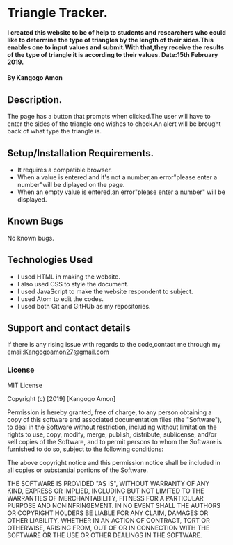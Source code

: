 # Triangle Tracker.
#### I created this website to be of help to students and researchers who eould like to determine the type of triangles by the length of their sides.This enables one to input values and submit.With that,they receive the results of the type of triangle it is according to their values. Date:15th February 2019.
#### By **Kangogo Amon**
## Description.
The page has a button that prompts when clicked.The user will have to enter the sides of the triangle one wishes to check.An alert will be brought back of what type the triangle is.
## Setup/Installation Requirements.
* It requires a compatible browser.
* When a value is entered and it's not a number,an error"please enter a number"will be diplayed on the page.
* When an empty value is entered,an error"please enter a number" will be displayed. 
## Known Bugs
No known bugs.
## Technologies Used
* I used HTML in making the website.
* I also used CSS to style the document.
* I used JavaScript to make the website respondent to subject.
* I used Atom to edit the codes.
* I used both Git and GitHUb as my repositories.
## Support and contact details
If there is any rising issue with regards to the code,contact me through my email:Kangogoamon27@gmail.com
### License
MIT License

Copyright (c) [2019] [Kangogo Amon]

Permission is hereby granted, free of charge, to any person obtaining a copy
of this software and associated documentation files (the "Software"), to deal
in the Software without restriction, including without limitation the rights
to use, copy, modify, merge, publish, distribute, sublicense, and/or sell
copies of the Software, and to permit persons to whom the Software is
furnished to do so, subject to the following conditions:

The above copyright notice and this permission notice shall be included in all
copies or substantial portions of the Software.

THE SOFTWARE IS PROVIDED "AS IS", WITHOUT WARRANTY OF ANY KIND, EXPRESS OR
IMPLIED, INCLUDING BUT NOT LIMITED TO THE WARRANTIES OF MERCHANTABILITY,
FITNESS FOR A PARTICULAR PURPOSE AND NONINFRINGEMENT. IN NO EVENT SHALL THE
AUTHORS OR COPYRIGHT HOLDERS BE LIABLE FOR ANY CLAIM, DAMAGES OR OTHER
LIABILITY, WHETHER IN AN ACTION OF CONTRACT, TORT OR OTHERWISE, ARISING FROM,
OUT OF OR IN CONNECTION WITH THE SOFTWARE OR THE USE OR OTHER DEALINGS IN THE
SOFTWARE.
